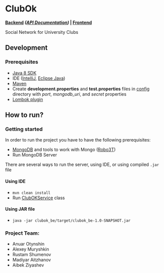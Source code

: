 # ClubOk
**[Backend](./clubok_be) _([API Documentation](https://clubok.docs.apiary.io/#))_ | [Frontend](./clubok_fe)**

Social Network for University Clubs

## Development
### Prerequisites
- [Java 8 SDK](http://www.oracle.com/technetwork/java/javase/downloads/jdk8-downloads-2133151.html)
- IDE ([IntelliJ](), [Eclipse Java]())
- [Maven](https://maven.apache.org/)
- Create **development.properties** and **test.properties** files in [config](./clubok_be/src/main/java/dc/clubok/config)
directory with _port_, _mongodb_uri_, and _secret_ properties
- [Lombok plugin](https://projectlombok.org/)

## How to run?
### Getting started
In order to run the project you have to have the following prerequisites:
- [MongoDB](https://www.mongodb.com/) and tools to work with Mongo ([Robo3T](https://robomongo.org/))
- Run MongoDB Server

There are several ways to run the server, using IDE, or using compiled `.jar` file

#### Using IDE
- `mvn clean install`
- Run [ClubOKService](./clubok_be/src/main/java/dc/clubok/ClubOKService.java) class

#### Using JAR file
- `java -jar clubok_be/target/clubok_be-1.0-SNAPSHOT.jar`

### Project Team:
- Anuar Otynshin
- Alexey Muryshkin
- Rustam Shumenov
- Madiyar Aitzhanov
- Aibek Ziyashev
